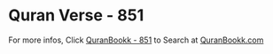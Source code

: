 # Quran Verse - 851 

For more infos, Click [QuranBookk - 851](https://www.quranbookk.com/quran/search?q=851) to Search at [QuranBookk.com](http://quranbookk.com/)